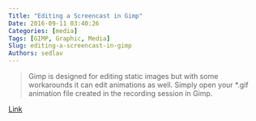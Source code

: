 ```yaml
---
Title: "Editing a Screencast in Gimp"
Date: 2016-09-11 03:40:26
Categories: [media]
Tags: [GIMP, Graphic, Media]
Slug: editing-a-screencast-in-gimp
Authors: sedlav
---
```


> Gimp is designed for editing static images but with some workarounds it can edit animations as well. Simply open your *.gif animation file created in the recording session in Gimp.

[Link](http://blog.ladslezak.cz/2016/09/08/editing-screencast/)

